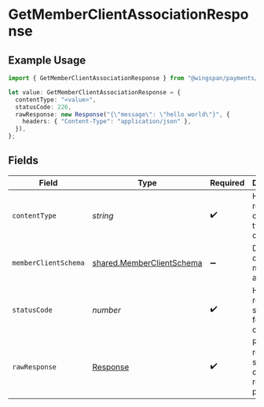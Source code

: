 # GetMemberClientAssociationResponse

## Example Usage

```typescript
import { GetMemberClientAssociationResponse } from "@wingspan/payments/sdk/models/operations";

let value: GetMemberClientAssociationResponse = {
  contentType: "<value>",
  statusCode: 226,
  rawResponse: new Response("{\"message\": \"hello world\"}", {
    headers: { "Content-Type": "application/json" },
  }),
};
```

## Fields

| Field                                                                         | Type                                                                          | Required                                                                      | Description                                                                   |
| ----------------------------------------------------------------------------- | ----------------------------------------------------------------------------- | ----------------------------------------------------------------------------- | ----------------------------------------------------------------------------- |
| `contentType`                                                                 | *string*                                                                      | :heavy_check_mark:                                                            | HTTP response content type for this operation                                 |
| `memberClientSchema`                                                          | [shared.MemberClientSchema](../../../sdk/models/shared/memberclientschema.md) | :heavy_minus_sign:                                                            | Describes details of member and client                                        |
| `statusCode`                                                                  | *number*                                                                      | :heavy_check_mark:                                                            | HTTP response status code for this operation                                  |
| `rawResponse`                                                                 | [Response](https://developer.mozilla.org/en-US/docs/Web/API/Response)         | :heavy_check_mark:                                                            | Raw HTTP response; suitable for custom response parsing                       |